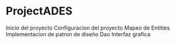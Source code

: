 # ProjectADES
Inicio del proyecto 
Configuracion del proyecto
Mapeo de Entities
Implementacion de patron de diseño Dao
Interfaz grafica 

